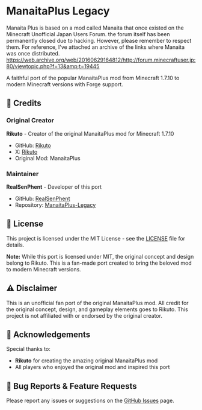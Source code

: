 # ManaitaPlus Legacy

Manaita Plus is based on a mod called Manaita that once existed on the Minecraft Unofficial Japan Users Forum. the forum itself has been permanently closed due to hacking. However, please remember to respect them. For reference, I've attached an archive of the links where Manaita was once distributed.
https://web.archive.org/web/20160629164812/http://forum.minecraftuser.jp:80/viewtopic.php?f=13&amp;t=19445

A faithful port of the popular ManaitaPlus mod from Minecraft 1.7.10 to modern Minecraft versions with Forge support.

## 👥 Credits

### Original Creator
**Rikuto** - Creator of the original ManaitaPlus mod for Minecraft 1.7.10
- GitHub: [Rikuto](https://github.com/Rikuto)
- X: [Rikuto](https://x.com/rikutto2004)
- Original Mod: ManaitaPlus

### Maintainer
**RealSenPhent** - Developer of this port
- GitHub: [RealSenPhent](https://github.com/RealSenPhent)
- Repository: [ManaitaPlus-Legacy](https://github.com/RealSenPhent/ManaitaPlus-Legacy)

## 📄 License

This project is licensed under the MIT License - see the [LICENSE](LICENSE) file for details.

**Note:** While this port is licensed under MIT, the original concept and design belong to Rikuto. This is a fan-made port created to bring the beloved mod to modern Minecraft versions.

## ⚠️ Disclaimer

This is an unofficial fan port of the original ManaitaPlus mod. All credit for the original concept, design, and gameplay elements goes to Rikuto. This project is not affiliated with or endorsed by the original creator.

## 🤝 Acknowledgements

Special thanks to:
- **Rikuto** for creating the amazing original ManaitaPlus mod
- All players who enjoyed the original mod and inspired this port

## 🐛 Bug Reports & Feature Requests

Please report any issues or suggestions on the [GitHub Issues](https://github.com/RealSenPhent/ManaitaPlus-Legacy/issues) page.